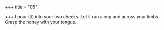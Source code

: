 +++
title = "05"

+++
I pour (it) into your two cheeks. Let it run along and across your limbs. Grasp the honey with your tongue.